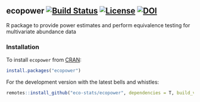 ## ecopower [![Build Status](https://app.travis-ci.com/lsjmichelle/ecopower.svg?branch=master3)](https://app.travis-ci.com/github/lsjmichelle/ecopower) [![License](http://img.shields.io/badge/license-LGPL%20%28%3E=%202.1%29-brightgreen.svg?style=flat)](http://www.gnu.org/licenses/gpl-2.0.html) [![DOI](https://zenodo.org/badge/223848895.svg)](https://zenodo.org/badge/latestdoi/223848895)

R package to provide power estimates and perform equivalence testing for multivariate abundance data

### Installation

To install `ecopower` from [CRAN](https://CRAN.R-project.org/package=ecopower):
```r
install.packages("ecopower")
```

For the development version with the latest bells and whistles:
```r
remotes::install_github("eco-stats/ecopower", dependencies = T, build_vignettes = T)
```
